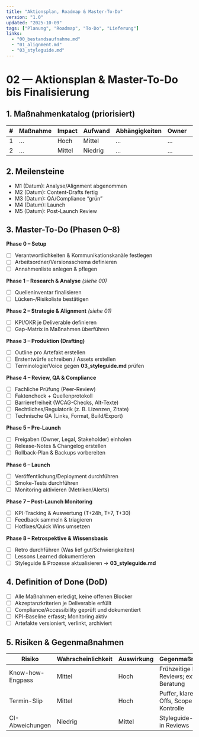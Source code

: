 ```yaml
---
title: "Aktionsplan, Roadmap & Master-To-Do"
version: "1.0"
updated: "2025-10-09"
tags: ["Planung", "Roadmap", "To-Do", "Lieferung"]
links:
  - "00_bestandsaufnahme.md"
  - "01_alignment.md"
  - "03_styleguide.md"
---
```


# 02 — Aktionsplan & Master-To-Do bis Finalisierung

## 1. Maßnahmenkatalog (priorisiert)
| # | Maßnahme | Impact | Aufwand | Abhängigkeiten | Owner | Fällig |
|---|---|---|---|---|---|---|
| 1 | … | Hoch | Mittel | … | … | … |
| 2 | … | Mittel | Niedrig | … | … | … |

## 2. Meilensteine
- M1 (Datum): Analyse/Alignment abgenommen  
- M2 (Datum): Content-Drafts fertig  
- M3 (Datum): QA/Compliance “grün”  
- M4 (Datum): Launch  
- M5 (Datum): Post-Launch Review

## 3. **Master-To-Do (Phasen 0–8)**
**Phase 0 – Setup**
- [ ] Verantwortlichkeiten & Kommunikationskanäle festlegen  
- [ ] Arbeitsordner/Versionsschema definieren  
- [ ] Annahmenliste anlegen & pflegen

**Phase 1 – Research & Analyse** *(siehe 00)*  
- [ ] Quelleninventar finalisieren  
- [ ] Lücken-/Risikoliste bestätigen

**Phase 2 – Strategie & Alignment** *(siehe 01)*  
- [ ] KPI/OKR je Deliverable definieren  
- [ ] Gap-Matrix in Maßnahmen überführen

**Phase 3 – Produktion (Drafting)**
- [ ] Outline pro Artefakt erstellen  
- [ ] Erstentwürfe schreiben / Assets erstellen  
- [ ] Terminologie/Voice gegen **03_styleguide.md** prüfen

**Phase 4 – Review, QA & Compliance**
- [ ] Fachliche Prüfung (Peer-Review)  
- [ ] Faktencheck + Quellenprotokoll  
- [ ] Barrierefreiheit (WCAG-Checks, Alt-Texte)  
- [ ] Rechtliches/Regulatorik (z. B. Lizenzen, Zitate)  
- [ ] Technische QA (Links, Format, Build/Export)

**Phase 5 – Pre-Launch**
- [ ] Freigaben (Owner, Legal, Stakeholder) einholen  
- [ ] Release-Notes & Changelog erstellen  
- [ ] Rollback-Plan & Backups vorbereiten

**Phase 6 – Launch**
- [ ] Veröffentlichung/Deployment durchführen  
- [ ] Smoke-Tests durchführen  
- [ ] Monitoring aktivieren (Metriken/Alerts)

**Phase 7 – Post-Launch Monitoring**
- [ ] KPI-Tracking & Auswertung (T+24h, T+7, T+30)  
- [ ] Feedback sammeln & triagieren  
- [ ] Hotfixes/Quick Wins umsetzen

**Phase 8 – Retrospektive & Wissensbasis**
- [ ] Retro durchführen (Was lief gut/Schwierigkeiten)  
- [ ] Lessons Learned dokumentieren  
- [ ] Styleguide & Prozesse aktualisieren → **03_styleguide.md**

## 4. Definition of Done (DoD)
- [ ] Alle Maßnahmen erledigt, keine offenen Blocker  
- [ ] Akzeptanzkriterien je Deliverable erfüllt  
- [ ] Compliance/Accessibility geprüft und dokumentiert  
- [ ] KPI-Baseline erfasst; Monitoring aktiv  
- [ ] Artefakte versioniert, verlinkt, archiviert

## 5. Risiken & Gegenmaßnahmen
| Risiko | Wahrscheinlichkeit | Auswirkung | Gegenmaßnahme |
|---|---|---|---|
| Know-how-Engpass | Mittel | Hoch | Frühzeitige Peer-Reviews; externe Beratung |
| Termin-Slip | Mittel | Hoch | Puffer, klare Cut-Offs, Scope-Kontrolle |
| CI-Abweichungen | Niedrig | Mittel | Styleguide-Gates in Reviews |

